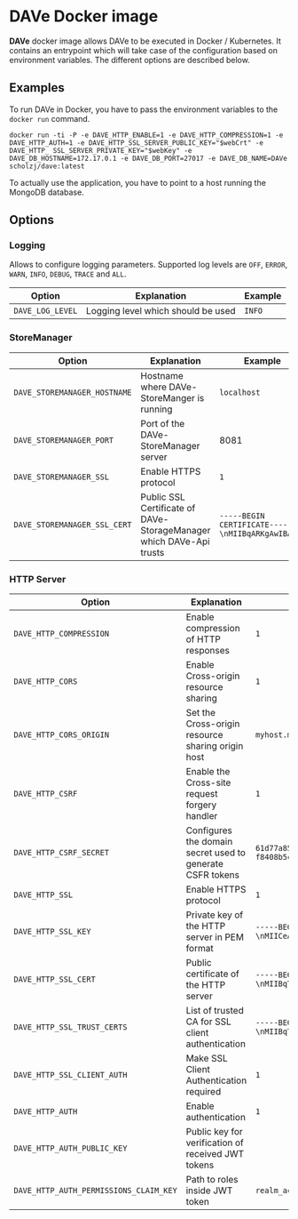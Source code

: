 # DAVe Docker image

**DAVe** docker image allows DAVe to be executed in Docker / Kubernetes. It contains an entrypoint which will take case of the configuration based on environment variables. The different options are described below.

## Examples

To run DAVe in Docker, you have to pass the environment variables to the `docker run` command.

`docker run -ti -P -e DAVE_HTTP_ENABLE=1 -e DAVE_HTTP_COMPRESSION=1 -e DAVE_HTTP_AUTH=1 -e DAVE_HTTP_SSL_SERVER_PUBLIC_KEY="$webCrt" -e DAVE_HTTP_
SSL_SERVER_PRIVATE_KEY="$webKey" -e DAVE_DB_HOSTNAME=172.17.0.1 -e DAVE_DB_PORT=27017 -e DAVE_DB_NAME=DAVe scholzj/dave:latest`

To actually use the application, you have to point to a host running the MongoDB database.

## Options

### Logging

Allows to configure logging parameters. Supported log levels are `OFF`, `ERROR`, `WARN`, `INFO`, `DEBUG`, `TRACE` and `ALL`.

| Option | Explanation | Example |
|--------|-------------|---------|
| `DAVE_LOG_LEVEL` | Logging level which should be used | `INFO` |


### StoreManager

| Option | Explanation | Example |
|--------|-------------|---------|
| `DAVE_STOREMANAGER_HOSTNAME` | Hostname where DAVe-StoreManger is running | `localhost` |
| `DAVE_STOREMANAGER_PORT` | Port of the DAVe-StoreManager server | 8081 |
| `DAVE_STOREMANAGER_SSL` | Enable HTTPS protocol | `1` |
| `DAVE_STOREMANAGER_SSL_CERT` | Public SSL Certificate of DAVe-StorageManager which DAVe-Api trusts | `-----BEGIN CERTIFICATE-----\nMIIBqARKgAwIBAgI1` |

### HTTP Server

| Option | Explanation | Example |
|--------|-------------|---------|
| `DAVE_HTTP_COMPRESSION` | Enable compression of HTTP responses | `1` |
| `DAVE_HTTP_CORS` | Enable Cross-origin resource sharing | `1` |
| `DAVE_HTTP_CORS_ORIGIN` | Set the Cross-origin resource sharing origin host | `myhost.mydomain.tld` |
| `DAVE_HTTP_CSRF` | Enable the Cross-site request forgery handler | `1` |
| `DAVE_HTTP_CSRF_SECRET` | Configures the domain secret used to generate CSFR tokens | `61d77a85-276b-476a-8810-f8408b5cfa19` |
| `DAVE_HTTP_SSL` | Enable HTTPS protocol | `1`|
| `DAVE_HTTP_SSL_KEY` | Private key of the HTTP server in PEM format | `-----BEGIN PRIVATE KEY-----\nMIICeAIBADANB` |
| `DAVE_HTTP_SSL_CERT` | Public certificate of the HTTP server | `-----BEGIN CERTIFICATE-----\nMIIBqTCC` |
| `DAVE_HTTP_SSL_TRUST_CERTS` | List of trusted CA for SSL client authentication | `-----BEGIN CERTIFICATE-----\nMIIBqTCCARKgAwIBAgIIT7GLwd` |
| `DAVE_HTTP_SSL_CLIENT_AUTH` | Make SSL Client Authentication required | `1` |
| `DAVE_HTTP_AUTH` | Enable authentication | `1` |
| `DAVE_HTTP_AUTH_PUBLIC_KEY` | Public key for verification of received JWT tokens | |
| `DAVE_HTTP_AUTH_PERMISSIONS_CLAIM_KEY` | Path to roles inside JWT token | `realm_access/roles` |
